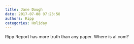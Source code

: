 ```yaml
---
title: Jane Dough
date: 2017-07-08 07:23:58
authors: Ripp
categories: Holiday
---
```


 Ripp Report has more truth than any paper. Where is al.com?